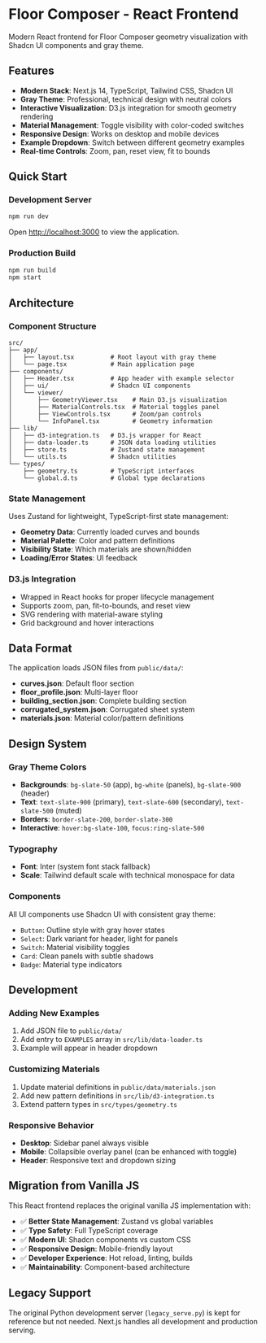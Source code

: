 # Floor Composer - React Frontend

Modern React frontend for Floor Composer geometry visualization with Shadcn UI components and gray theme.

## Features

- **Modern Stack**: Next.js 14, TypeScript, Tailwind CSS, Shadcn UI
- **Gray Theme**: Professional, technical design with neutral colors  
- **Interactive Visualization**: D3.js integration for smooth geometry rendering
- **Material Management**: Toggle visibility with color-coded switches
- **Responsive Design**: Works on desktop and mobile devices
- **Example Dropdown**: Switch between different geometry examples
- **Real-time Controls**: Zoom, pan, reset view, fit to bounds

## Quick Start

### Development Server
```bash
npm run dev
```
Open [http://localhost:3000](http://localhost:3000) to view the application.

### Production Build
```bash
npm run build
npm start
```

## Architecture

### Component Structure
```
src/
├── app/
│   ├── layout.tsx          # Root layout with gray theme
│   └── page.tsx            # Main application page
├── components/
│   ├── Header.tsx          # App header with example selector
│   ├── ui/                 # Shadcn UI components
│   └── viewer/
│       ├── GeometryViewer.tsx    # Main D3.js visualization
│       ├── MaterialControls.tsx  # Material toggles panel  
│       ├── ViewControls.tsx      # Zoom/pan controls
│       └── InfoPanel.tsx         # Geometry information
├── lib/
│   ├── d3-integration.ts   # D3.js wrapper for React
│   ├── data-loader.ts      # JSON data loading utilities
│   ├── store.ts            # Zustand state management
│   └── utils.ts            # Shadcn utilities
└── types/
    ├── geometry.ts         # TypeScript interfaces
    └── global.d.ts         # Global type declarations
```

### State Management
Uses Zustand for lightweight, TypeScript-first state management:
- **Geometry Data**: Currently loaded curves and bounds
- **Material Palette**: Color and pattern definitions
- **Visibility State**: Which materials are shown/hidden
- **Loading/Error States**: UI feedback

### D3.js Integration
- Wrapped in React hooks for proper lifecycle management
- Supports zoom, pan, fit-to-bounds, and reset view
- SVG rendering with material-aware styling
- Grid background and hover interactions

## Data Format

The application loads JSON files from `public/data/`:
- **curves.json**: Default floor section
- **floor_profile.json**: Multi-layer floor
- **building_section.json**: Complete building section
- **corrugated_system.json**: Corrugated sheet system
- **materials.json**: Material color/pattern definitions

## Design System

### Gray Theme Colors
- **Backgrounds**: `bg-slate-50` (app), `bg-white` (panels), `bg-slate-900` (header)
- **Text**: `text-slate-900` (primary), `text-slate-600` (secondary), `text-slate-500` (muted)
- **Borders**: `border-slate-200`, `border-slate-300`
- **Interactive**: `hover:bg-slate-100`, `focus:ring-slate-500`

### Typography
- **Font**: Inter (system font stack fallback)
- **Scale**: Tailwind default scale with technical monospace for data

### Components
All UI components use Shadcn UI with consistent gray theme:
- `Button`: Outline style with gray hover states
- `Select`: Dark variant for header, light for panels
- `Switch`: Material visibility toggles
- `Card`: Clean panels with subtle shadows
- `Badge`: Material type indicators

## Development

### Adding New Examples
1. Add JSON file to `public/data/`
2. Add entry to `EXAMPLES` array in `src/lib/data-loader.ts`
3. Example will appear in header dropdown

### Customizing Materials
1. Update material definitions in `public/data/materials.json`
2. Add new pattern definitions in `src/lib/d3-integration.ts`
3. Extend pattern types in `src/types/geometry.ts`

### Responsive Behavior
- **Desktop**: Sidebar panel always visible
- **Mobile**: Collapsible overlay panel (can be enhanced with toggle)
- **Header**: Responsive text and dropdown sizing

## Migration from Vanilla JS

This React frontend replaces the original vanilla JS implementation with:
- ✅ **Better State Management**: Zustand vs global variables
- ✅ **Type Safety**: Full TypeScript coverage
- ✅ **Modern UI**: Shadcn components vs custom CSS
- ✅ **Responsive Design**: Mobile-friendly layout
- ✅ **Developer Experience**: Hot reload, linting, builds
- ✅ **Maintainability**: Component-based architecture

## Legacy Support

The original Python development server (`legacy_serve.py`) is kept for reference but not needed. Next.js handles all development and production serving.
